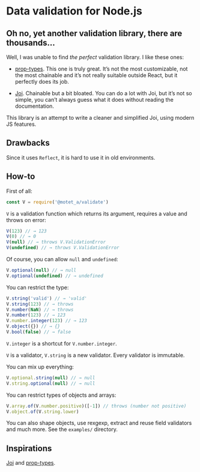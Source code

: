
# Data validation for Node.js

## Oh no, yet another validation library, there are thousands…

Well, I was unable to find _the perfect_ validation library. I like
these ones:

- [prop-types]. This one is truly great. It’s not the most customizable,
  not the most chainable and it’s not really suitable outside React,
  but it perfectly does its job.

- [Joi]. Chainable but a bit bloated. You can do a lot with Joi, but
  it’s not so simple, you can’t always guess what it does without
  reading the documentation.

This library is an attempt to write a cleaner and simplified Joi,
using modern JS features.

## Drawbacks

Since it uses `Reflect`, it is hard to use it in old environments.

## How-to

First of all:

```js
const V = require('@motet_a/validate')
```

`V` is a validation function which returns its argument, requires
a value and throws on error:

```js
V(123) // → 123
V(0) // → 0
V(null) // → throws V.ValidationError
V(undefined) // → throws V.ValidationError
```

Of course, you can allow `null` and `undefined`:

```js
V.optional(null) // → null
V.optional(undefined) // → undefined
```

You can restrict the type:

```js
V.string('valid') // → 'valid'
V.string(123) // → throws
V.number(NaN) // → throws
V.number(123) // → 123
V.number.integer(123) // → 123
V.object({}) // → {}
V.bool(false) // → false
```

`V.integer` is a shortcut for `V.number.integer`.

`V` is a validator, `V.string` is a new validator. Every validator is
immutable.

You can mix up everything:

```js
V.optional.string(null) // → null
V.string.optional(null) // → null
```

You can restrict types of objects and arrays:

```js
V.array.of(V.number.positive)([-1]) // throws (number not positive)
V.object.of(V.string.lower)
```

You can also shape objects, use rexgexp, extract and reuse field
validators and much more. See the `examples/` directory.

## Inspirations

[Joi] and [prop-types].

[joi]: https://github.com/hapijs/joi
[prop-types]: https://github.com/facebook/prop-types
